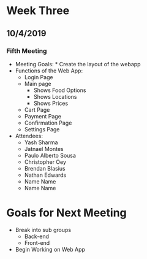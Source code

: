 # Week Three
## 10/4/2019
### Fifth Meeting
* Meeting Goals:
        * Create the layout of the webapp
* Functions of the Web App:
	* Login Page
	* Main page
		* Shows Food Options
		* Shows Locations
		* Shows Prices 
	* Cart Page
	* Payment Page
	* Confirmation Page
	* Settings Page
 * Attendees:
	* Yash Sharma
	* Jatnael Montes
	* Paulo Alberto Sousa
	* Christopher Oey
	* Brendan Blasius
	* Nathan Edwards
	* Name Name
	* Name Name
# Goals for Next Meeting
* Break into sub groups
	* Back-end
	* Front-end
* Begin Working on Web App
